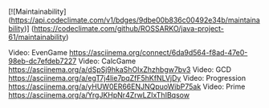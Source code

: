 [![Maintainability]
(https://api.codeclimate.com/v1/bdges/9dbe00b836c00492e34b/maintainability)]
(https://codeclimate.com/github/ROSSARKO/java-project-61/maintainability)


Video: EvenGame
https://asciinema.org/connect/6da9d564-f8ad-47e0-98eb-dc7efdeb7227
Video: CalcGame
https://asciinema.org/a/dSpSj9hkaShOIxZhzhbgw7bv3
Video: GCD
https://asciinema.org/a/egT7j4lie7pqZfF5hKfNLVjDy
Video: Progression
https://asciinema.org/a/yHUW0ER66ENJNQpuoWibP75ak
Video: Prime
https://asciinema.org/a/YrgJKHpNr4ZrwLZIxThIBqsow